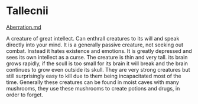 # Tallecnii

[Aberration.md](../Creature%20types/Aberration.md)

A creature of great intellect. Can enthrall creatures to its will and speak directly into your mind. It is a generally passive creature, not seeking out combat. Instead it hates existence and emotions. It is greatly depressed and sees its own intellect as a curse.
The creature is thin and very tall. its brain grows rapidly, if the scull is too small for its brain it will break and the brain continues to grow even outside its skull. They are very strong creatures but still surprisingly easy to kill due to them being incapacitated most of the time.
Generally these creatures can be found in moist caves with many mushrooms, they use these mushrooms to create potions and drugs, in order to forget.

